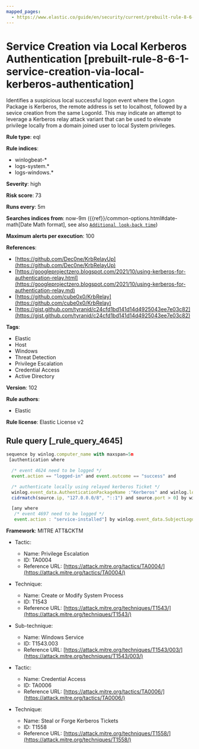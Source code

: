 ```yaml
---
mapped_pages:
  - https://www.elastic.co/guide/en/security/current/prebuilt-rule-8-6-1-service-creation-via-local-kerberos-authentication.html
---
```


# Service Creation via Local Kerberos Authentication [prebuilt-rule-8-6-1-service-creation-via-local-kerberos-authentication]

Identifies a suspicious local successful logon event where the Logon Package is Kerberos, the remote address is set to localhost, followed by a sevice creation from the same LogonId. This may indicate an attempt to leverage a Kerberos relay attack variant that can be used to elevate privilege locally from a domain joined user to local System privileges.

**Rule type**: eql

**Rule indices**:

* winlogbeat-*
* logs-system.*
* logs-windows.*

**Severity**: high

**Risk score**: 73

**Runs every**: 5m

**Searches indices from**: now-9m ({{ref}}/common-options.html#date-math[Date Math format], see also [`Additional look-back time`](docs-content://solutions/security/detect-and-alert/create-detection-rule.md#rule-schedule))

**Maximum alerts per execution**: 100

**References**:

* [https://github.com/Dec0ne/KrbRelayUp](https://github.com/Dec0ne/KrbRelayUp)
* [https://googleprojectzero.blogspot.com/2021/10/using-kerberos-for-authentication-relay.html](https://googleprojectzero.blogspot.com/2021/10/using-kerberos-for-authentication-relay.md)
* [https://github.com/cube0x0/KrbRelay](https://github.com/cube0x0/KrbRelay)
* [https://gist.github.com/tyranid/c24cfd1bd141d14d4925043ee7e03c82](https://gist.github.com/tyranid/c24cfd1bd141d14d4925043ee7e03c82)

**Tags**:

* Elastic
* Host
* Windows
* Threat Detection
* Privilege Escalation
* Credential Access
* Active Directory

**Version**: 102

**Rule authors**:

* Elastic

**Rule license**: Elastic License v2

## Rule query [_rule_query_4645]

```js
sequence by winlog.computer_name with maxspan=5m
 [authentication where

  /* event 4624 need to be logged */
  event.action == "logged-in" and event.outcome == "success" and

  /* authenticate locally using relayed kerberos Ticket */
  winlog.event_data.AuthenticationPackageName :"Kerberos" and winlog.logon.type == "Network" and
  cidrmatch(source.ip, "127.0.0.0/8", "::1") and source.port > 0] by winlog.event_data.TargetLogonId

  [any where
   /* event 4697 need to be logged */
   event.action : "service-installed"] by winlog.event_data.SubjectLogonId
```

**Framework**: MITRE ATT&CKTM

* Tactic:

    * Name: Privilege Escalation
    * ID: TA0004
    * Reference URL: [https://attack.mitre.org/tactics/TA0004/](https://attack.mitre.org/tactics/TA0004/)

* Technique:

    * Name: Create or Modify System Process
    * ID: T1543
    * Reference URL: [https://attack.mitre.org/techniques/T1543/](https://attack.mitre.org/techniques/T1543/)

* Sub-technique:

    * Name: Windows Service
    * ID: T1543.003
    * Reference URL: [https://attack.mitre.org/techniques/T1543/003/](https://attack.mitre.org/techniques/T1543/003/)

* Tactic:

    * Name: Credential Access
    * ID: TA0006
    * Reference URL: [https://attack.mitre.org/tactics/TA0006/](https://attack.mitre.org/tactics/TA0006/)

* Technique:

    * Name: Steal or Forge Kerberos Tickets
    * ID: T1558
    * Reference URL: [https://attack.mitre.org/techniques/T1558/](https://attack.mitre.org/techniques/T1558/)



